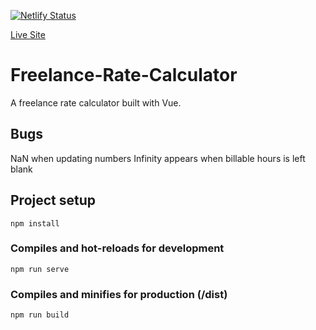 [![Netlify Status](https://api.netlify.com/api/v1/badges/a5514ac9-34b5-42e4-8b77-a91e87504bfc/deploy-status)](https://app.netlify.com/sites/freelance-rate-calculator/deploys)

[Live Site](https://freelance-rate-calculator.netlify.com/)

# Freelance-Rate-Calculator
A freelance rate calculator built with Vue.

## Bugs
NaN when updating numbers
Infinity appears when billable hours is left blank

## Project setup
```
npm install
```

### Compiles and hot-reloads for development
```
npm run serve
```

### Compiles and minifies for production (/dist)
```
npm run build
```